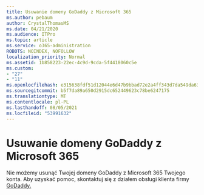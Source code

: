 ```yaml
---
title: Usuwanie domeny GoDaddy z Microsoft 365
ms.author: pebaum
author: CrystalThomasMS
ms.date: 04/21/2020
ms.audience: ITPro
ms.topic: article
ms.service: o365-administration
ROBOTS: NOINDEX, NOFOLLOW
localization_priority: Normal
ms.assetid: 1b858223-22ec-4c9d-9cda-5f4418060c5e
ms.custom:
- "27"
- "11"
ms.openlocfilehash: e315638fdf51d12044e6d47b9bbad72e2a4ff343d7da549da63496f6c8b065f0
ms.sourcegitcommit: b5f7da89a650d2915dc652449623c78be6247175
ms.translationtype: MT
ms.contentlocale: pl-PL
ms.lasthandoff: 08/05/2021
ms.locfileid: "53991632"
---
```

# <a name="remove-your-godaddy-domain-from-microsoft-365"></a>Usuwanie domeny GoDaddy z Microsoft 365

Nie możemy usunąć Twojej domeny GoDaddy z Microsoft 365 Twojego konta. Aby uzyskać pomoc, skontaktuj się z działem obsługi klienta firmy [GoDaddy.](https://aka.ms/contact-godaddy)
  